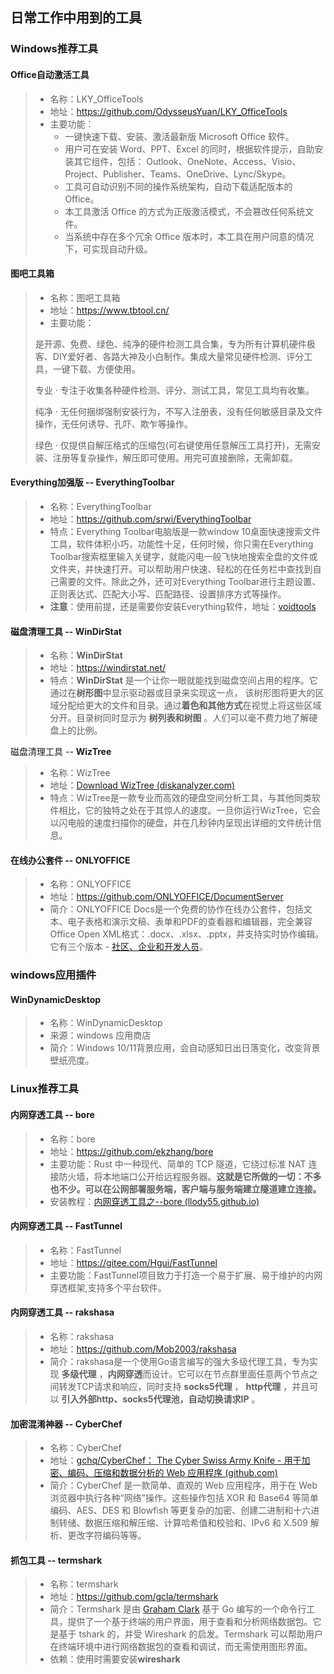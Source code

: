## 日常工作中用到的工具

### Windows推荐工具

#### Office自动激活工具

> * 名称：LKY_OfficeTools
> * 地址：https://github.com/OdysseusYuan/LKY_OfficeTools
> * 主要功能：
>   * 一键快速下载、安装、激活最新版 Microsoft Office 软件。
>   * 用户可在安装 Word、PPT、Excel 的同时，根据软件提示，自助安装其它组件，包括： Outlook、OneNote、Access、Visio、Project、Publisher、Teams、OneDrive、Lync/Skype。
>   * 工具可自动识别不同的操作系统架构，自动下载适配版本的 Office。
>   * 本工具激活 Office 的方式为正版激活模式，不会篡改任何系统文件。
>   * 当系统中存在多个冗余 Office 版本时，本工具在用户同意的情况下，可实现自动升级。

#### 图吧工具箱

> * 名称：图吧工具箱
> * 地址：https://www.tbtool.cn/
> * 主要功能：
>
> 是开源、免费、绿色、纯净的硬件检测工具合集，专为所有计算机硬件极客、DIY爱好者、各路大神及小白制作。集成大量常见硬件检测、评分工具，一键下载、方便使用。
>
> 专业 · 专注于收集各种硬件检测、评分、测试工具，常见工具均有收集。
>
> 纯净 · 无任何捆绑强制安装行为，不写入注册表，没有任何敏感目录及文件操作，无任何诱导、孔吓、欺乍等操作。
>
> 绿色 · 仅提供自解压格式的压缩包(可右键使用任意解压工具打开)，无需安装、注册等复杂操作，解压即可使用。用完可直接删除，无需卸载。

#### Everything加强版 -- EverythingToolbar

> * 名称：EverythingToolbar
> * 地址：https://github.com/srwi/EverythingToolbar
> * 特点：Everything Toolbar电脑版是一款window 10桌面快速搜索文件工具，软件体积小巧，功能性十足，任何时候，你只需在Everything Toolbar搜索框里输入关键字，就能闪电一般飞快地搜索全盘的文件或文件夹，并快速打开。可以帮助用户快速、轻松的在任务栏中查找到自己需要的文件。除此之外，还可对Everything Toolbar进行主题设置、正则表达式、匹配大小写、匹配路径、设置排序方式等操作。
> * **注意**：使用前提，还是需要你安装Everything软件，地址：[voidtools](https://www.voidtools.com/zh-cn/)

#### 磁盘清理工具 -- **WinDirStat**

> * 名称：**WinDirStat**
> * 地址：https://windirstat.net/
> * 特点：**WinDirStat** 是一个让你一眼就能找到磁盘空间占用的程序。它通过在**树形图**中显示驱动器或目录来实现这一点， 该树形图将更大的区域分配给更大的文件和目录。通过**着色和其他方式**在视觉上将这些区域分开。目录树同时显示为 **树列表和树图** 。人们可以毫不费力地了解硬盘上的比例。

磁盘清理工具 -- **WizTree**

> * 名称：WizTree
> * 地址：[Download WizTree (diskanalyzer.com)](https://www.diskanalyzer.com/download)
> * 特点：WizTree是一款专业而高效的硬盘空间分析工具，与其他同类软件相比，它的独特之处在于其惊人的速度。一旦你运行WizTree，它会以闪电般的速度扫描你的硬盘，并在几秒钟内呈现出详细的文件统计信息。

#### 在线办公套件 -- ONLYOFFICE

> * 名称：ONLYOFFICE
> * 地址：https://github.com/ONLYOFFICE/DocumentServer
> * 简介：ONLYOFFICE Docs是一个免费的协作在线办公套件，包括文本、电子表格和演示文稿、表单和PDF的查看器和编辑器，完全兼容Office Open XML格式：.docx、.xlsx、.pptx，并支持实时协作编辑。它有三个版本 - [社区、企业和开发人员](https://github.com/ONLYOFFICE/DocumentServer#onlyoffice-docs-editions)。

### windows应用插件

#### WinDynamicDesktop

> * 名称：WinDynamicDesktop
> * 来源：windows 应用商店
> * 简介：Windows 10/11背景应用，会自动感知日出日落变化，改变背景壁纸亮度。

### Linux推荐工具

#### 内网穿透工具 -- bore

> * 名称：bore
> * 地址：https://github.com/ekzhang/bore
> * 主要功能：Rust 中一种现代、简单的 TCP 隧道，它绕过标准 NAT 连接防火墙，将本地端口公开给远程服务器。**这就是它所做的一切：不多也不少。可以在公网部署服务端，客户端与服务端建立隧道建立连接。**
> * 安装教程：[内网穿透工具之--bore (llody55.github.io)](https://llody55.github.io/ullody-doc/#/Linux/%E5%86%85%E7%BD%91%E7%A9%BF%E9%80%8F%E5%B7%A5%E5%85%B7%E4%B9%8B--bore)

#### 内网穿透工具 -- FastTunnel

> * 名称：FastTunnel
> * 地址：https://gitee.com/Hgui/FastTunnel
> * 主要功能：FastTunnel项目致力于打造一个易于扩展、易于维护的内网穿透框架,支持多个平台软件。

#### 内网穿透工具 -- rakshasa

> * 名称：rakshasa
> * 地址：https://github.com/Mob2003/rakshasa
> * 简介：rakshasa是一个使用Go语言编写的强大多级代理工具，专为实现 **多级代理** ，**内网穿透**而设计。它可以在节点群里面任意两个节点之间转发TCP请求和响应，同时支持 **socks5代理** ， **http代理** ，并且可以 **引入外部http、socks5代理池，自动切换请求IP** 。

#### 加密混淆神器 -- CyberChef

> * 名称：CyberChef
> * 地址：[gchq/CyberChef： The Cyber Swiss Army Knife - 用于加密、编码、压缩和数据分析的 Web 应用程序 (github.com)](https://github.com/gchq/CyberChef)
> * 简介：CyberChef 是一款简单、直观的 Web 应用程序，用于在 Web 浏览器中执行各种“网络”操作。这些操作包括 XOR 和 Base64 等简单编码、AES、DES 和 Blowfish 等更复杂的加密、创建二进制和十六进制转储、数据压缩和解压缩、计算哈希值和校验和、IPv6 和 X.509 解析、更改字符编码等等。

#### 抓包工具 -- termshark

> * 名称：termshark
> * 地址：https://github.com/gcla/termshark
> * 简介：Termshark 是由 [Graham Clark](https://github.com/gcla) 基于 Go 编写的一个命令行工具，提供了一个基于终端的用户界面，用于查看和分析网络数据包。它是基于 tshark 的，并受 Wireshark 的启发。Termshark 可以帮助用户在终端环境中进行网络数据包的查看和调试，而无需使用图形界面。
> * 依赖：使用时需要安装**wireshark**
